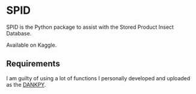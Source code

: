 # SPID 

SPID is the Python package to assist with the Stored Product Insect Database. 

Available on Kaggle. 

## Requirements 

I am guilty of using a lot of functions I personally developed and uploaded as the [DANKPY](https://github.com/dkadyrov/dankpy).